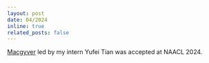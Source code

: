 ```yaml
---
layout: post
date: 04/2024
inline: true
related_posts: false
---
```


[Macgyver](https://aclanthology.org/2024.naacl-long.297.pdf) led by my intern Yufei Tian was accepted at NAACL 2024.
